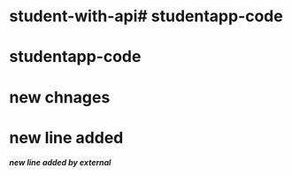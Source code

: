 # student-with-api# studentapp-code
# studentapp-code
# new chnages
# new line added
##### new line added by external
